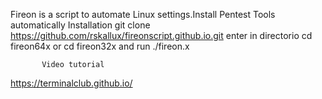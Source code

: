 Fireon is a script to automate Linux settings.Install Pentest Tools automatically
Installation
git clone https://github.com/rskallux/fireonscript.github.io.git
enter in directorio cd fireon64x or cd fireon32x
and run ./fireon.x


                       
           Video tutorial
   
   https://terminalclub.github.io/
